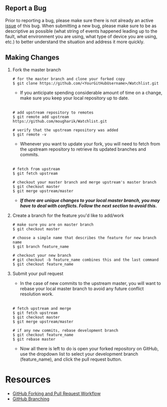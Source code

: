## Report a Bug
Prior to reporting a bug, please make sure there is not already an active [issue](https://github.com/mougharik/Watchlist/labels/bugs) of this bug. When submitting a new bug, please make sure to be as descriptive as possible (what string of events happened leading up to the fault, what environment you are using, what type of device you are using, etc.) to better understand the situation and address it more quickly.

## Making Changes
1. Fork the master branch  
    ```
    # for the master branch and clone your forked copy
    $ git clone https://github.com/<YourGitHubUsername>/Watchlist.git
    ```  
    * If you anticipate spending considerable amount of time on a change, make sure you keep your local repository up to date.

    <br>

    ```
    # add upstream repository to remotes
    $ git remote add upstream https://github.com/mougharik/Watchlist.git
    
    # verify that the upstream repository was added
    $ git remote -v
    ```
    * Whenever you want to update your fork, you will need to fetch from the upstream repository to retrieve its updated branches and commits.

    <br>

    ```
    # fetch from upstream
    $ git fetch upstream

    # checkout your master branch and merge upstream's master branch
    $ git checkout master
    $ git merge upstream/master
    ```
    * ***If there are unique changes to your local master branch, you may have to deal with conflicts. Follow the next section to avoid this.***
2. Create a branch for the feature you'd like to add/work  
    ```
    # make sure you are on master branch
    $ git checkout master

    # choose a simple name that describes the feature for new branch name
    $ git branch feature_name

    # checkout your new branch
    # git checkout -b feature_name combines this and the last command
    $ git checkout feature_name
    ```
3. Submit your pull request  
    * In the case of new commits to the upstream master, you will want to rebase your local master branch to avoid any future conflict resolution work.
    
    <br>
    
    ```
    # fetch upstream and merge
    $ git fetch upstream
    $ git checkout master
    $ git merge upstream/master

    # if any new commits, rebase development branch
    $ git checkout feature_name
    $ git rebase master
    ```
    * Now all there is left to do is open your forked repository on GitHub, use the dropdown list to select your development branch (feature_name), and click the pull request button.

# Resources
* [GitHub Forking and Pull Request Workflow](https://gist.github.com/Chaser324/ce0505fbed06b947d962)  
* [GitHub Branching](https://guides.github.com/introduction/flow/)
